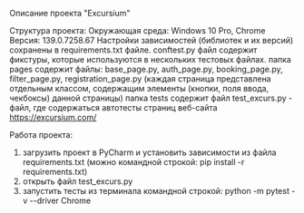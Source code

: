 Описание проекта "Excursium"

Структура проекта:
Окружающая среда: Windows 10 Pro, Chrome Версия: 139.0.7258.67
Настройки зависимостей (библиотек и их версий) сохранены в requirements.txt файле.
conftest.py файл содержит фикстуры, которые используются в нескольких тестовых файлах.
папка pages содержит файлы: base_page.py, auth_page.py, booking_page.py, filter_page.py, registration_page.py (каждая страница представлена отдельным классом, содержащим элементы (кнопки, поля ввода, чекбоксы) данной страницы)
папка tests содержит файл test_excurs.py - файл, где содержаться автотесты страниц веб-сайта https://excursium.com/

Работа проекта:
1. загрузить проект в PyCharm и установить зависимости из файла requirements.txt (можно командной строкой: pip install -r requirements.txt)
2. открыть файл test_excurs.py
3. запустить тесты из терминала командной строкой: python -m pytest -v --driver Chrome
